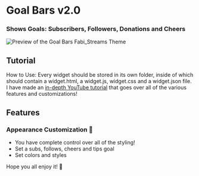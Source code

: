 # Goal Bars v2.0
### Shows Goals: Subscribers, Followers, Donations and Cheers

![Preview of the Goal Bars Fabi_Streams Theme](https://i.imgur.com/Zpa8FQY.png)

## Tutorial

How to Use: Every widget should be stored in its own folder, inside of which should contain a widget.html, a widget.js, widget.css and a widget.json file.
I have made an [in-depth YouTube tutorial](https://www.youtube.com/watch?v=wWexB_7ZvEA) that goes over all of the various features and customizations!

## Features
### Appearance Customization 🎨
- You have complete control over all of the styling!
- Set a subs, follows, cheers and tips goal
- Set colors and styles

Hope you all enjoy it! 💖

